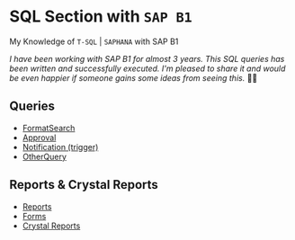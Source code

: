 # SQL Section with `SAP B1`

My Knowledge of `T-SQL` | `SAPHANA` with SAP B1

_I have been working with SAP B1 for almost 3 years. This SQL queries has been written and successfully executed. I'm pleased to share it and would be even happier if someone gains some ideas from seeing this._ 🤜🤛

## Queries
- [FormatSearch](/FormatSearch)
- [Approval](/Approval)
- [Notification (trigger)](/Notification)
- [OtherQuery](/ReusableQuery)

## Reports & Crystal Reports
- [Reports](/Reports)
- [Forms](/Forms)
- [Crystal Reports](/CrystalReports)
